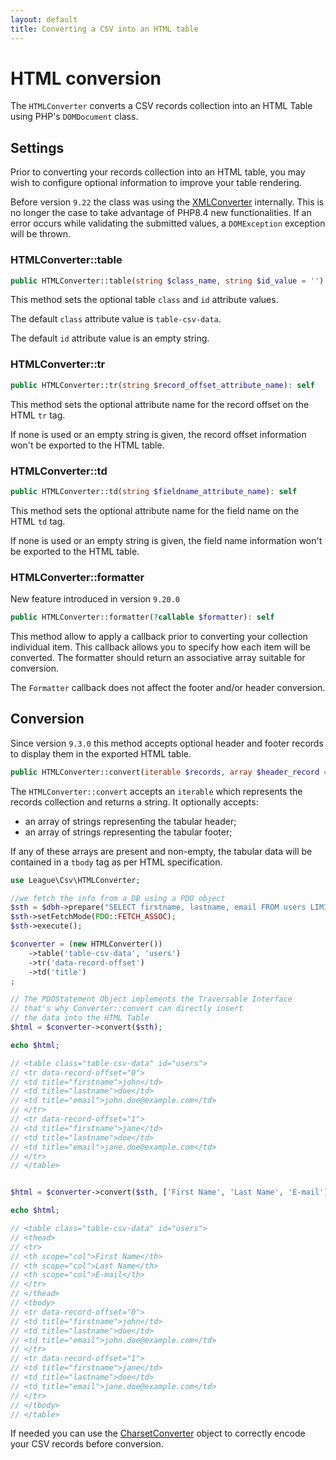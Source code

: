 ```yaml
---
layout: default
title: Converting a CSV into an HTML table
---
```


# HTML conversion

The `HTMLConverter` converts a CSV records collection into an HTML Table using PHP's `DOMDocument` class.

## Settings

Prior to converting your records collection into an HTML table, you may wish to configure optional information to improve your table rendering.

<p class="message-warning">Before version <code>9.22</code> the class was using the <a href="/9.0/converter/xml/">XMLConverter</a> internally.
This is no longer the case to take advantage of PHP8.4 new functionalities. If an error occurs while validating the submitted values,
a <code>DOMException</code> exception will be thrown.</p>

### HTMLConverter::table

```php
public HTMLConverter::table(string $class_name, string $id_value = ''): self
```

This method sets the optional table `class` and `id` attribute values.

<p class="message-info">The default <code>class</code> attribute value is <code>table-csv-data</code>.</p>
<p class="message-info">The default <code>id</code> attribute value is an empty string.</p>

### HTMLConverter::tr

```php
public HTMLConverter::tr(string $record_offset_attribute_name): self
```

This method sets the optional attribute name for the record offset on the HTML `tr` tag.

<p class="message-info">If none is used or an empty string is given, the record offset information won't be exported to the HTML table.</p>

### HTMLConverter::td

```php
public HTMLConverter::td(string $fieldname_attribute_name): self
```

This method sets the optional attribute name for the field name on the HTML `td` tag.

<p class="message-info">If none is used or an empty string is given, the field name information won't be exported to the HTML table.</p>

### HTMLConverter::formatter

<p class="message-info">New feature introduced in version <code>9.20.0</code></p>

```php
public HTMLConverter::formatter(?callable $formatter): self
```

This method allow to apply a callback prior to converting your collection individual item.
This callback allows you to specify how each item will be converted. The formatter should
return an associative array suitable for conversion.

<p class="message-notice">The <code>Formatter</code> callback does not affect the footer
and/or header conversion.</p>

## Conversion

<p class="message-info">Since version <code>9.3.0</code> this method accepts optional header and footer records to display them in the exported HTML table.</p>

```php
public HTMLConverter::convert(iterable $records, array $header_record = [], array $footer_record = []): string
```

The `HTMLConverter::convert` accepts an `iterable` which represents the records collection and returns a string.
It optionally accepts:

- an array of strings representing the tabular header;
- an array of strings representing the tabular footer;

If any of these arrays are present and non-empty, the tabular data will be contained in a `tbody` tag as per HTML specification.

```php
use League\Csv\HTMLConverter;

//we fetch the info from a DB using a PDO object
$sth = $dbh->prepare("SELECT firstname, lastname, email FROM users LIMIT 2");
$sth->setFetchMode(PDO::FETCH_ASSOC);
$sth->execute();

$converter = (new HTMLConverter())
    ->table('table-csv-data', 'users')
    ->tr('data-record-offset')
    ->td('title')
;

// The PDOStatement Object implements the Traversable Interface
// that's why Converter::convert can directly insert
// the data into the HTML Table
$html = $converter->convert($sth);

echo $html;

// <table class="table-csv-data" id="users">
// <tr data-record-offset="0">
// <td title="firstname">john</td>
// <td title="lastname">doe</td>
// <td title="email">john.doe@example.com</td>
// </tr>
// <tr data-record-offset="1">
// <td title="firstname">jane</td>
// <td title="lastname">doe</td>
// <td title="email">jane.doe@example.com</td>
// </tr>
// </table>


$html = $converter->convert($sth, ['First Name', 'Last Name', 'E-mail']);

echo $html;

// <table class="table-csv-data" id="users">
// <thead>
// <tr>
// <th scope="col">First Name</th>
// <th scope="col">Last Name</th>
// <th scope="col">E-mail</th>
// </tr>
// </thead>
// <tbody>
// <tr data-record-offset="0">
// <td title="firstname">john</td>
// <td title="lastname">doe</td>
// <td title="email">john.doe@example.com</td>
// </tr>
// <tr data-record-offset="1">
// <td title="firstname">jane</td>
// <td title="lastname">doe</td>
// <td title="email">jane.doe@example.com</td>
// </tr>
// </tbody>
// </table>
```

<p class="message-info">If needed you can use the <a href="/9.0/converter/charset/">CharsetConverter</a> object to correctly encode your CSV records before conversion.</p>
